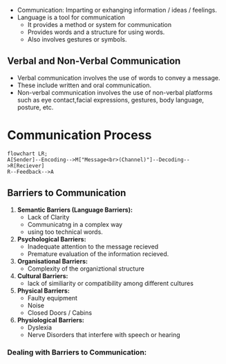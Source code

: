 - Communication: Imparting or exhanging information / ideas / feelings.
- Language is a tool for communication
	- It provides a method or system for communication
	- Provides words and a structure for using words.
	- Also involves gestures or symbols.

## Verbal and Non-Verbal Communication
- Verbal communication involves the use of words to convey a message.
- These include written and oral communication.
- Non-verbal communication involves the use of non-verbal platforms such as eye contact,facial expressions, gestures, body language, posture, etc.

# Communication Process
```mermaid
flowchart LR;
A[Sender]--Encoding-->M["Message<br>(Channel)"]--Decoding-->R[Reciever]
R--Feedback-->A
```

## Barriers to Communication
1. **Semantic Barriers (Language Barriers):**
	- Lack of Clarity
	- Communicatng in a complex way
	- using too technical words.
2. **Psychological Barriers:**
	- Inadequate attention to the message recieved
	- Premature evaluation of the information recieved.
3. **Organisational Barriers:** 
	- Complexity of the organiztional structure
4. **Cultural Barriers:**
	- lack of similiarity or compatibility among different cultures
5. **Physical Barriers:**
	- Faulty equipment
	- Noise
	- Closed Doors / Cabins
6. **Physiological Barriers:**
	- Dyslexia
	- Nerve Disorders that interfere with speech or hearing

### Dealing with Barriers to Communication:
